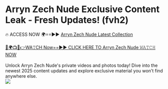 # Arryn Zech Nude Exclusive Content Leak - Fresh Updates! (fvh2)

🔥 ACCESS NOW 🌍==►► <a href="https://tinyurl.com/yc657z5k" rel="nofollow">Arryn Zech Nude Latest Collection</a>
<br><br>
[🔴🌍📺📱👉WA𝚃CH Now==►► CLICK HERE TO Arryn Zech Nude 𝚆𝙰𝚃𝙲𝙷 NOW](https://tinyurl.com/yc657z5k)
<br><br>
Unlock Arryn Zech Nude's private videos and photos today! Dive into the newest 2025 content updates and explore exclusive material you won’t find anywhere else.
<br>
<a href="https://tinyurl.com/yc657z5k" rel="nofollow" data-target="animated-image.originalLink"><img src="https://camo.githubusercontent.com/8a4f000d20f83aca3bf7ec5f350d767afa0574a8a352519fd8cfa583a6f93a33/68747470733a2f2f692e696d6775722e636f6d2f644a486b345a712e676966" data-canonical-src="https://i.imgur.com/dJHk4Zq.gif" style="max-width: 100%; display: inline-block;" data-target="animated-image.originalImage"></a>
<br>
